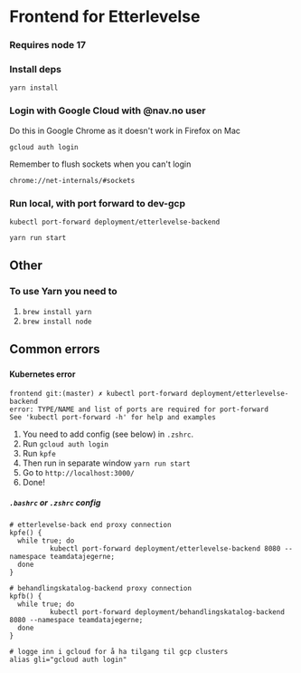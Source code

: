 # Frontend for Etterlevelse

### Requires node 17

### Install deps

`yarn install`

### Login with Google Cloud with @nav.no user

Do this in Google Chrome as it doesn't work in Firefox on Mac

`gcloud auth login`

Remember to flush sockets when you can't login

`chrome://net-internals/#sockets`

### Run local, with port forward to dev-gcp

`kubectl port-forward deployment/etterlevelse-backend`

`yarn run start`

## Other

### To use Yarn you need to

1. `brew install yarn`
2. `brew install node`

## Common errors

###

#### Kubernetes error

```
frontend git:(master) ✗ kubectl port-forward deployment/etterlevelse-backend
error: TYPE/NAME and list of ports are required for port-forward
See 'kubectl port-forward -h' for help and examples
```

1. You need to add config (see below) in `.zshrc`.
2. Run `gcloud auth login`
3. Run `kpfe`
4. Then run in separate window `yarn run start`
5. Go to `http://localhost:3000/`
6. Done!

##### `.bashrc` or `.zshrc` config

```
# etterlevelse-back end proxy connection
kpfe() {
  while true; do
          kubectl port-forward deployment/etterlevelse-backend 8080 --namespace teamdatajegerne;
  done
}

# behandlingskatalog-backend proxy connection
kpfb() {
  while true; do
          kubectl port-forward deployment/behandlingskatalog-backend 8080 --namespace teamdatajegerne;
  done
}

# logge inn i gcloud for å ha tilgang til gcp clusters
alias gli="gcloud auth login"

```


